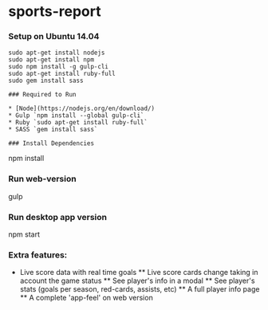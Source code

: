 # sports-report


### Setup on Ubuntu 14.04

```
sudo apt-get install nodejs
sudo apt-get install npm
sudo npm install -g gulp-cli
sudo apt-get install ruby-full
sudo gem install sass

### Required to Run

* [Node](https://nodejs.org/en/download/)
* Gulp `npm install --global gulp-cli` 
* Ruby `sudo apt-get install ruby-full` 
* SASS `gem install sass`

### Install Dependencies

```

npm install

### Run web-version

gulp

### Run desktop app version

npm start

### Extra features:

* Live score data with real time goals
** Live score cards change taking in account the game status
** See player's info in a modal
** See player's stats (goals per season, red-cards, assists, etc)
** A full player info page
** A complete 'app-feel' on web version
